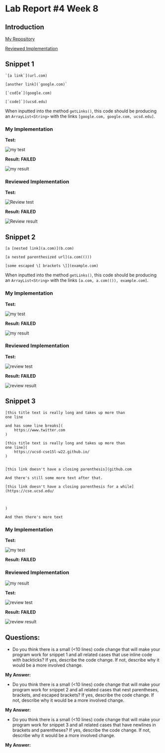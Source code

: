 # Lab Report #4 Week 8

## Introduction
[My Repository](https://github.com/agurel33/markdown-parse)

[Reviewed Implementation](https://github.com/TheZenMasterz/markdown-parse)
## Snippet 1
```
`[a link`](url.com)

[another link](`google.com)`

[`cod[e`](google.com)

[`code]`](ucsd.edu)
```

When inputted into the method `getLinks()`, this code should be producing an `ArrayList<String>` with the links `[google.com, google.com, ucsd.edu]`.

### **My Implementation**

**Test:**

![my test](images/lab_8_snip1_test1.png)

**Result: FAILED** 

![my result](images/lab_8_snip1_test1_fail.png)

### **Reviewed Implementation**

**Test:**

![Review test](images/lab_8_snip1_test2.png)

**Result: FAILED**

![Review result](images/lab_8_snip1_test2_fail.png)

## Snippet 2
```
[a [nested link](a.com)](b.com)

[a nested parenthesized url](a.com(()))

[some escaped \[ brackets \]](example.com)
```

When inputted into the method `getLinks()`, this code should be producing an `ArrayList<String>` with the links `[a.com, a.com(()), example.com]`.

### **My Implementation**

**Test:**

![my test](images/lab_8_snip2_test1.png)

**Result: FAILED**

![my result](images/lab_8_snip2_test1_fail.png)

### **Reviewed Implementation**

**Test:**

![review test](images/lab_8_snip2_test2.png)

**Result: FAILED**

![review result](images/lab_8_snip2_test2_fail.png)

## Snippet 3
```
[this title text is really long and takes up more than 
one line

and has some line breaks](
    https://www.twitter.com
)

[this title text is really long and takes up more than 
one line](
    https://ucsd-cse15l-w22.github.io/
)


[this link doesn't have a closing parenthesis](github.com

And there's still some more text after that.

[this link doesn't have a closing parenthesis for a while](https://cse.ucsd.edu/



)

And then there's more text
```
### **My Implementation**

**Test:**

![my test](images/lab_8_snip3_test1.png)

**Result: FAILED**

### **Reviewed Implementation**

![my result](images/lab_8_snip3_test1_fail.png)


**Test:**

![review test](images/lab_8_snip3_test2.png)


**Result: FAILED**

![review result](images/lab_8_snip3_test2_fail.png)

## Questions: 
* Do you think there is a small (<10 lines) code change that will make your program work for snippet 1 and all related cases that use inline code with backticks? If yes, describe the code change. If not, describe why it would be a more involved change.

**My Answer:**

* Do you think there is a small (<10 lines) code change that will make your program work for snippet 2 and all related cases that nest parentheses, brackets, and escaped brackets? If yes, describe the code change. If not, describe why it would be a more involved change.

**My Answer:**

* Do you think there is a small (<10 lines) code change that will make your program work for snippet 3 and all related cases that have newlines in brackets and parentheses? If yes, describe the code change. If not, describe why it would be a more involved change.

**My Answer:**